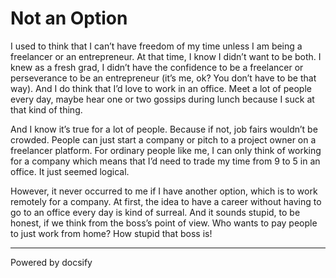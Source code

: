 # Not an Option

I used to think that I can’t have freedom of my time unless I am being a freelancer or an entrepreneur. At that time, I know I didn’t want to be both. I knew as a fresh grad, I didn’t have the confidence to be a freelancer or perseverance to be an entrepreneur (it’s me, ok? You don’t have to be that way). And I do think that I’d love to work in an office. Meet a lot of people every day, maybe hear one or two gossips during lunch because I suck at that kind of thing. 

And I know it’s true for a lot of people. Because if not, job fairs wouldn’t be crowded. People can just start a company or pitch to a project owner on a freelancer platform. For ordinary people like me, I can only think of working for a company which means that I’d need to trade my time from 9 to 5 in an office. It just seemed logical. 

However, it never occurred to me if I have another option, which is to work remotely for a company. At first, the idea to have a career without having to go to an office every day is kind of surreal. And it sounds stupid, to be honest, if we think from the boss’s point of view. Who wants to pay people to just work from home? How stupid that boss is!

----

<a href="https://docsify.js.org" target="_blank" style="color: inherit; font-weight: normal; text-decoration: none;">Powered by docsify</a>